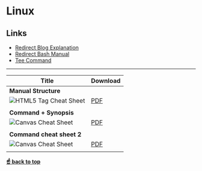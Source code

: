 # Linux

## Links
* [Redirect Blog Explanation](http://mywiki.wooledge.org/BashGuide/InputAndOutput?#Redirection)
* [Redirect Bash Manual](https://www.gnu.org/software/bash/manual/html_node/Redirections.html)
* [Tee Command](https://upload.wikimedia.org/wikipedia/commons/thumb/2/24/Tee.svg/400px-Tee.svg.png)
----
| Title                          |Download |
| ------------------------------ |---------|
| **Manual Structure**      |         |
| ![](https://raw.githubusercontent.com/Tabele86/cheat-sheets/html/images/html5-cheatsheet-preview.png "HTML5 Tag Cheat Sheet") |[PDF](https://github.com/Tabele86/cheat-sheets/blob/main/html/download/HTML5-cheat-sheet.pdf) |
|                                |         |
| **Command + Synopsis**   |         |
| ![](https://Tabele86/cheat-sheets/Frontend-Cheat-Sheets/html/images/html5-canvas-cheat-sheet-preview.png "Canvas Cheat Sheet") |  [PDF](https://github.com/Tabele86/cheat-sheets/blob/main/html/download/HTML5_Canvas_Cheat_Sheet.pdf) |
|                                |         |
| **Command cheat sheet 2** |            |
| ![](https://raw.githubusercontent.com/Tabele86/cheat-sheets/html/images/html5-canvas-cheat-sheet.png "Canvas Cheat Sheet") | [PDF](https://github.com/Tabele86/cheat-sheets/blob/main/html/download/HTML_Canvas_Cheatsheet.pdf) |
|                                |        |


**[☝ back to top](#linux)**

